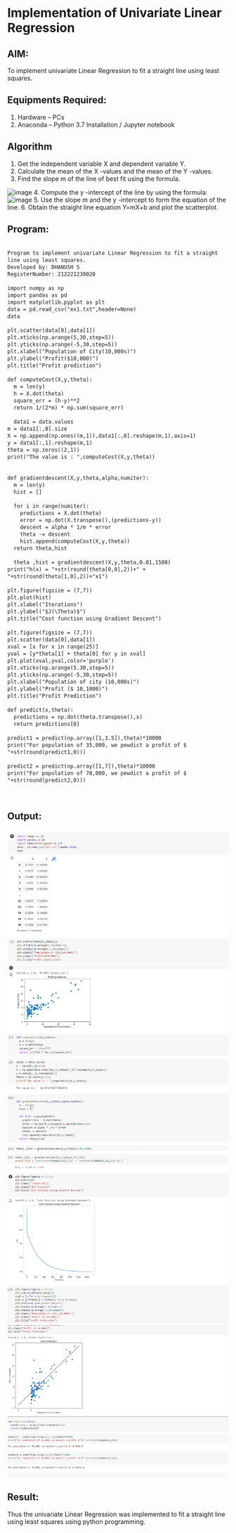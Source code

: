 # Implementation of Univariate Linear Regression
## AIM:
To implement univariate Linear Regression to fit a straight line using least squares.

## Equipments Required:
1. Hardware – PCs
2. Anaconda – Python 3.7 Installation / Jupyter notebook

## Algorithm
1. Get the independent variable X and dependent variable Y.
2. Calculate the mean of the X -values and the mean of the Y -values.
3. Find the slope m of the line of best fit using the formula. 
<img width="231" alt="image" src="https://user-images.githubusercontent.com/93026020/192078527-b3b5ee3e-992f-46c4-865b-3b7ce4ac54ad.png">
4. Compute the y -intercept of the line by using the formula:
<img width="148" alt="image" src="https://user-images.githubusercontent.com/93026020/192078545-79d70b90-7e9d-4b85-9f8b-9d7548a4c5a4.png">
5. Use the slope m and the y -intercept to form the equation of the line.
6. Obtain the straight line equation Y=mX+b and plot the scatterplot.

## Program:
```

Program to implement univariate Linear Regression to fit a straight line using least squares.
Developed by: DHANUSH S
RegisterNumber: 212221230020

import numpy as np
import pandas as pd
import matplotlib.pyplot as plt
data = pd.read_csv("ex1.txt",header=None)
data

plt.scatter(data[0],data[1])
plt.xticks(np.arange(5,30,step=5))
plt.yticks(np.arange(-5,30,step=5))
plt.xlabel("Population of City(10,000s)")
plt.ylabel("Profit($10,000)")
plt.title("Profit prediction")

def computeCost(X,y,theta):
  m = len(y)
  h = X.dot(theta)
  square_err = (h-y)**2
  return 1/(2*m) * np.sum(square_err)

  data1 = data.values
m = data1[:,0].size
X = np.append(np.ones((m,1)),data1[:,0].reshape(m,1),axis=1)
y = data1[:,1].reshape(m,1)
theta = np.zeros((2,1)) 
print("The value is : ",computeCost(X,y,theta))


def gradientdescent(X,y,theta,alpha,numiter):
  m = len(y)
  hist = []

  for i in range(numiter):
    predictions = X.dot(theta)
    error = np.dot(X.transpose(),(predictions-y))
    descent = alpha * 1/m * error
    theta -= descent
    hist.append(computeCost(X,y,theta)) 
  return theta,hist

  theta ,hist = gradientdescent(X,y,theta,0.01,1500)
print("h(x) = "+str(round(theta[0,0],2))+" + "+str(round(theta[1,0],2))+"x1")

plt.figure(figsize = (7,7))
plt.plot(hist)
plt.xlabel("Iterations")
plt.ylabel("$J(\Theta)$")
plt.title("Cost function using Gradient Descent")

plt.figure(figsize = (7,7))
plt.scatter(data[0],data[1])
xval = [x for x in range(25)]
yval = [y*theta[1] + theta[0] for y in xval]
plt.plot(xval,yval,color='purple')
plt.xticks(np.arange(5.30,step=5))
plt.yticks(np.arange(-5,30,step=5))
plt.xlabel("Population of city (10,000s)")
plt.ylabel("Profit ($ 10,1000)")
plt.title("Profit Prediction")

def predict(x,theta):
  predictions = np.dot(theta.transpose(),x)
  return predictions[0]

predict1 = predict(np.array([1,3.5]),theta)*10000
print("For population of 35,000, we pewdict a profit of $ "+str(round(predict1,0)))

predict2 = predict(np.array([1,7]),theta)*10000
print("For population of 70,000, we pewdict a profit of $ "+str(round(predict2,0)))



```

## Output:
![s](ml1.png)
![s](ml2.png)
![s](ml3.png)
![s](ml4.png)


## Result:
Thus the univariate Linear Regression was implemented to fit a straight line using least squares using python programming.
